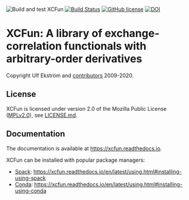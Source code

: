 ![Build and test XCFun](https://github.com/dftlibs/xcfun/workflows/Build%20and%20test%20XCFun/badge.svg)
[![Build Status](https://dev.azure.com/dftlibs/xcfun/_apis/build/status/dftlibs.xcfun?branchName=master)](https://dev.azure.com/dftlibs/xcfun/_build/latest?definitionId=10&branchName=master)
[![GitHub license](https://img.shields.io/github/license/dftlibs/xcfun.svg?style=flat-square)](https://github.com/dftlibs/xcfun/blob/master/LICENSE.md)
[![DOI](https://zenodo.org/badge/DOI/10.5281/zenodo.3576419.svg)](https://doi.org/10.5281/zenodo.3576419)

# XCFun: A library of exchange-correlation functionals with arbitrary-order derivatives

Copyright Ulf Ekström and [contributors](.zenodo.json) 2009-2020.


## License

XCFun is licensed under version 2.0 of the Mozilla Public License
([MPLv2.0](https://www.mozilla.org/en-US/MPL/2.0/)), see
[LICENSE.md](LICENSE.md).


## Documentation

The documentation is available at https://xcfun.readthedocs.io.

XCFun can be installed with popular package managers:
  - [Spack](https://spack.io): https://xcfun.readthedocs.io/en/latest/using.html#installing-using-spack
  - [Conda](https://docs.conda.io): https://xcfun.readthedocs.io/en/latest/using.html#installing-using-conda

